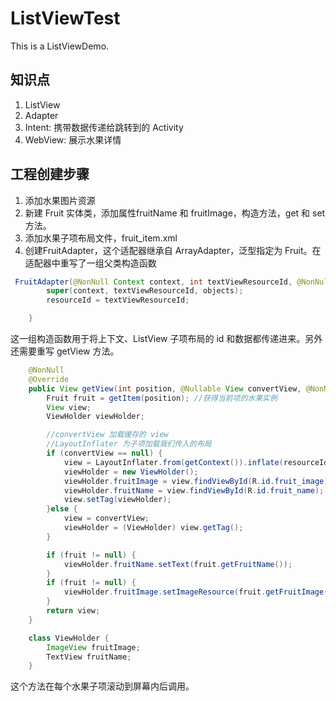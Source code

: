 # ListViewTest

This is a ListViewDemo.
## 知识点
1. ListView
2. Adapter
3. Intent: 携带数据传递给跳转到的 Activity
4. WebView: 展示水果详情

## 工程创建步骤
1. 添加水果图片资源
2. 新建 Fruit 实体类，添加属性fruitName 和 fruitImage，构造方法，get 和 set 方法。
3. 添加水果子项布局文件，fruit_item.xml
4. 创建FruitAdapter，这个适配器继承自 ArrayAdapter，泛型指定为 Fruit。在适配器中重写了一组父类构造函数
```java
 FruitAdapter(@NonNull Context context, int textViewResourceId, @NonNull List<Fruit> objects) {
        super(context, textViewResourceId, objects);
        resourceId = textViewResourceId;

    }
```
这一组构造函数用于将上下文、ListView 子项布局的 id 和数据都传递进来。另外还需要重写 getView 方法。
```java
    @NonNull
    @Override
    public View getView(int position, @Nullable View convertView, @NonNull ViewGroup parent) {
        Fruit fruit = getItem(position); //获得当前项的水果实例
        View view;
        ViewHolder viewHolder;

        //convertView 加载缓存的 view
        //LayoutInflater 为子项加载我们传入的布局
        if (convertView == null) {
            view = LayoutInflater.from(getContext()).inflate(resourceId, parent, false);
            viewHolder = new ViewHolder();
            viewHolder.fruitImage = view.findViewById(R.id.fruit_image);
            viewHolder.fruitName = view.findViewById(R.id.fruit_name);
            view.setTag(viewHolder);
        }else {
            view = convertView;
            viewHolder = (ViewHolder) view.getTag();
        }

        if (fruit != null) {
            viewHolder.fruitName.setText(fruit.getFruitName());
        }
        if (fruit != null) {
            viewHolder.fruitImage.setImageResource(fruit.getFruitImage());
        }
        return view;
    }

    class ViewHolder {
        ImageView fruitImage;
        TextView fruitName;
    }
```
这个方法在每个水果子项滚动到屏幕内后调用。
